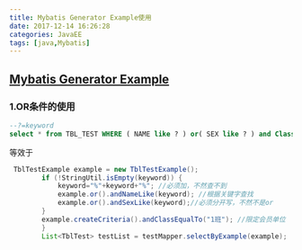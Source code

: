 ```yaml
---
title: Mybatis Generator Example使用
date: 2017-12-14 16:26:28
categories: JavaEE
tags: [java,Mybatis]
---
```


## [Mybatis Generator Example](http://www.mybatis.org/generator/generatedobjects/exampleClassUsage.html)

### 1.OR条件的使用

```sql
--?=keyword
select * from TBL_TEST WHERE ( NAME like ? ) or( SEX like ? ) and Class='1班';
```

等效于

```java
 TblTestExample example = new TblTestExample();
        if (!StringUtil.isEmpty(keyword)) {
            keyword="%"+keyword+"%"; //必须加，不然查不到
            example.or().andNameLike(keyword); //根据关键字查找
            example.or().andSexLike(keyword);//必须分开写，不然不是or
        }    
		example.createCriteria().andClassEqualTo("1班"); //限定会员单位
        }
        List<TblTest> testList = testMapper.selectByExample(example);
```



